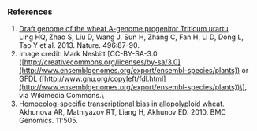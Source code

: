 ### References

1.  [Draft genome of the wheat A-genome progenitor Triticum
    urartu](http://europepmc.org/abstract/MED/23535596).\
    Ling HQ, Zhao S, Liu D, Wang J, Sun H, Zhang C, Fan H, Li D, Dong L,
    Tao Y et al. 2013. Nature. 496:87-90.
2.  Image credit: Mark Nesbitt \[CC-BY-SA-3.0
    ([http://creativecommons.org/licenses/by-sa/3.0](http://www.ensemblgenomes.org/export/ensembl-species/plants))
    or GFDL
    ([http://www.gnu.org/copyleft/fdl.html](http://www.ensemblgenomes.org/export/ensembl-species/plants))\],
    via Wikimedia Commons.\
3.  [Homoeolog-specific transcriptional bias in allopolyploid
    wheat](http://europepmc.org/abstract/MED/20849627).\
    Akhunova AR, Matniyazov RT, Liang H, Akhunov ED. 2010. BMC Genomics.
    11:505.
